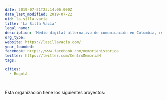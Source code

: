 ```yaml
---
date: 2019-07-21T23:14:06.000Z
date_last_modified: 2019-07-22
uid: la-silla-vacia
title: 'La Silla Vacía'
legal_name: 
description: 'Medio digital alternativo de comunicación en Colombia, realiza investigación basadas en datos.'
org_type: 
website: https://lasillavacia.com/
year_founded: 
facebook: https://www.facebook.com/memoriahistorica
twitter: https://twitter.com/CentroMemoriaH
tags:

cities: 
  - Bogotá

---
```


Esta organización tiene los siguientes proyectos:


